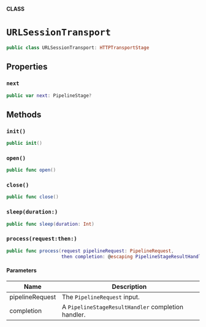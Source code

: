 **CLASS**

# `URLSessionTransport`

```swift
public class URLSessionTransport: HTTPTransportStage
```

## Properties
### `next`

```swift
public var next: PipelineStage?
```

## Methods
### `init()`

```swift
public init()
```

### `open()`

```swift
public func open()
```

### `close()`

```swift
public func close()
```

### `sleep(duration:)`

```swift
public func sleep(duration: Int)
```

### `process(request:then:)`

```swift
public func process(request pipelineRequest: PipelineRequest,
                    then completion: @escaping PipelineStageResultHandler)
```

#### Parameters

| Name | Description |
| ---- | ----------- |
| pipelineRequest | The `PipelineRequest` input. |
| completion | A `PipelineStageResultHandler` completion handler. |